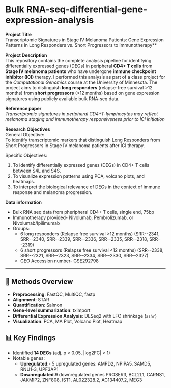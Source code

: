 # Bulk RNA-seq-differential-gene-expression-analysis

**Project Title**  
Transcriptomic Signatures in Stage IV Melanoma Patients: Gene Expression Patterns in Long Responders vs. Short Progressors to Immunotherapy**  

**Project Description**  
This repository contains the complete analysis pipeline for identifying differentially expressed genes (DEGs) in peripheral **CD4+ T cells** from **Stage IV melanoma patients** who have undergone **immune checkpoint inhibitor (ICI)** therapy. I performed this analysis as part of a class project for the *Computational Genomics* course at the University of Minnesota.
The project aims to distinguish **long responders** (relapse-free survival >12 months) from **short progressors** (<12 months) based on gene expression signatures using publicly available bulk RNA-seq data.  

**Reference paper**  
*Transcriptomic signatures in peripheral CD4+T-lymphocytes may reflect melanoma staging and immunotherapy responsiveness prior to ICI initiation*  

**Research Objectives**  
General Objective:  
To identify transcriptomic markers that distinguish Long Responders from Short Progressors in Stage IV melanoma patients after ICI therapy.  

Specific Objectives: 
1. To identify differentially expressed genes (DEGs) in CD4+ T cells between S4L and S4S. 
2. To visualize expression patterns using PCA, volcano plots, and heatmaps. 
3. To interpret the biological relevance of DEGs in the context of immune response and melanoma progression.

**Data information**  
- Bulk RNA seq data from pheripheral CD4+ T cells, single end, 75bp
- Immunotherapy provided- Nivolumab, Pembrolizumab, or Nivolumab/Ipilimumab
- Groups:
  - 6 long responders (Relapse free survival >12 months) (SRR--2341, SRR--2340, SRR--2339, SRR--2336, SRR--2335, SRR--2318, SRR--2319)
  - 6 short progressors (Relapse free survival <12 months) (SRR--2338, SRR--2321, SRR--2323, SRR--2334, SRR--2330, SRR--2327)
  - GEO Accession number-  GSE292798
---   
## 🧪 Methods Overview
- **Preprocessing**: FastQC, MultiQC, fastp
- **Alignment**: STAR
- **Quantification**: Salmon
- **Gene-level summarization**: tximport
- **Differential Expression Analysis**: DESeq2 with LFC shrinkage (`ashr`)
- **Visualization**: PCA, MA Plot, Volcano Plot, Heatmap

## 📊 Key Findings
- Identified **14 DEGs** (adj. p < 0.05, |log2FC| > 1)
- Notable genes:
  - **Upregulated**:- 5 upregulated genes: AMPD2, NPIPA5, SAMD5, RNU1-3, UPF3AP1
  - **Downregulated**:9 downregulated genes PROSER3, BCL2L1, CARNS1, JAKMIP2, ZNF808, IST1, AL022328.2, AC134407.2, MEG3


